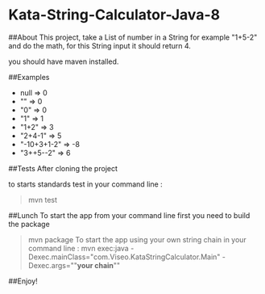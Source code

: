 # Kata-String-Calculator-Java-8
##About
This project, take a List of number in a String for example "1+5-2" and do the math, for this String input it should return 4.


you should have maven installed.

##Examples
-	null => 0
-	"" => 0
-	"0" => 0
-	"1" => 1
-	"1+2" => 3
-	"2+4-1" => 5
-	"-10+3+1-2" => -8
-	"3++5--2" => 6

##Tests
After cloning the project


to starts standards test in your command line :
> mvn test

##Lunch
To start the app from your command line first you need to build the package
> mvn package
To start the app using your own string chain in your command line :
>mvn exec:java -Dexec.mainClass="com.Viseo.KataStringCalculator.Main"  -Dexec.args=""**your chain**""

##Enjoy!


